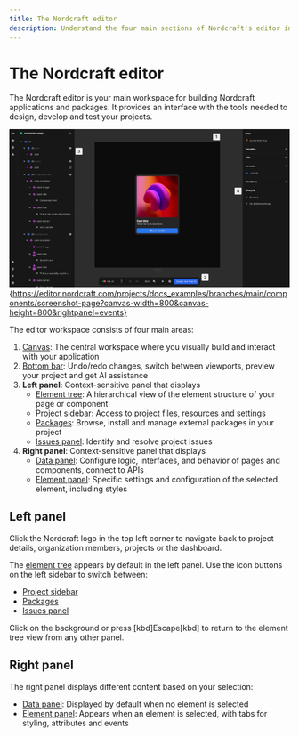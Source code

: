 ```yaml
---
title: The Nordcraft editor
description: Understand the four main sections of Nordcraft's editor interface - the canvas, bottom bar, left panel and right panel.
---
```


# The Nordcraft editor

The Nordcraft editor is your main workspace for building Nordcraft applications and packages. It provides an interface with the tools needed to design, develop and test your projects.

![Editor overview|16/9](editor-overview.webp){https://editor.nordcraft.com/projects/docs_examples/branches/main/components/screenshot-page?canvas-width=800&canvas-height=800&rightpanel=events}

The editor workspace consists of four main areas:

1. [Canvas](/the-editor/canvas): The central workspace where you visually build and interact with your application
2. [Bottom bar](/the-editor/bottom-bar): Undo/redo changes, switch between viewports, preview your project and get AI assistance
3. **Left panel**: Context-sensitive panel that displays
   - [Element tree](/the-editor/element-tree): A hierarchical view of the element structure of your page or component
   - [Project sidebar](/the-editor/project-sidebar): Access to project files, resources and settings
   - [Packages](/the-editor/packages): Browse, install and manage external packages in your project
   - [Issues panel](/the-editor/issues-panel): Identify and resolve project issues
4. **Right panel**: Context-sensitive panel that displays
   - [Data panel](/the-editor/data-panel): Configure logic, interfaces, and behavior of pages and components, connect to APIs
   - [Element panel](/the-editor/element-panel): Specific settings and configuration of the selected element, including styles

## Left panel

Click the Nordcraft logo in the top left corner to navigate back to project details, organization members, projects or the dashboard.

The [element tree](/the-editor/element-tree) appears by default in the left panel. Use the icon buttons on the left sidebar to switch between:

- [Project sidebar](/the-editor/project-sidebar)
- [Packages](/the-editor/packages)
- [Issues panel](/the-editor/issues-panel)

Click on the background or press [kbd]Escape[kbd] to return to the element tree view from any other panel.

## Right panel

The right panel displays different content based on your selection:

- [Data panel](/the-editor/data-panel): Displayed by default when no element is selected
- [Element panel](/the-editor/element-panel): Appears when an element is selected, with tabs for styling, attributes and events
